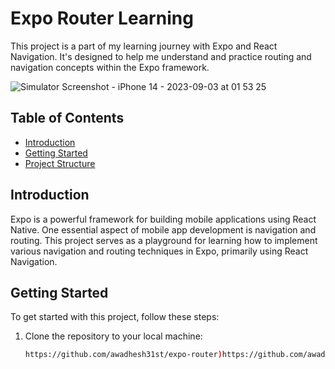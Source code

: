 # Expo Router Learning

This project is a part of my learning journey with Expo and React Navigation. It's designed to help me understand and practice routing and navigation concepts within the Expo framework.

![Simulator Screenshot - iPhone 14 - 2023-09-03 at 01 53 25](https://github.com/awadhesh31st/expo-router/assets/91739540/a18419f5-479e-4543-9edc-6c808ca332f4)

## Table of Contents

- [Introduction](#introduction)
- [Getting Started](#getting-started)
- [Project Structure](#project-structure)

## Introduction

Expo is a powerful framework for building mobile applications using React Native. One essential aspect of mobile app development is navigation and routing. This project serves as a playground for learning how to implement various navigation and routing techniques in Expo, primarily using React Navigation.

## Getting Started

To get started with this project, follow these steps:

1. Clone the repository to your local machine:

   ```bash
   https://github.com/awadhesh31st/expo-router)https://github.com/awadhesh31st/expo-router
